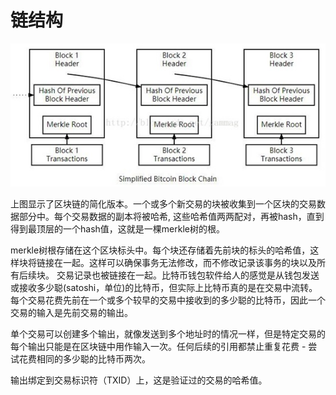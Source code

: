# 链结构

![pic1](../picture/chain1.jpg)

上图显示了区块链的简化版本。一个或多个新交易的块被收集到一个区块的交易数据部分中。每个交易数据的副本将被哈希, 这些哈希值两两配对，再被hash，直到得到最顶层的一个hash值，这就是一棵merkle树的根。

merkle树根存储在这个区块标头中。每个块还存储着先前块的标头的哈希值，这样块将链接在一起。这样可以确保事务无法修改，而不修改记录该事务的块以及所有后续块。
交易记录也被链接在一起。比特币钱包软件给人的感觉是从钱包发送或接收多少聪(satoshi，单位)的比特币，但实际上比特币真的是在交易中流转。每个交易花费先前在一个或多个较早的交易中接收到的多少聪的比特币，因此一个交易的输入是先前交易的输出。

单个交易可以创建多个输出，就像发送到多个地址时的情况一样，但是特定交易的每个输出只能是在区块链中用作输入一次。任何后续的引用都禁止重复花费 - 尝试花费相同的多少聪的比特币两次。

输出绑定到交易标识符（TXID）上，这是验证过的交易的哈希值。


